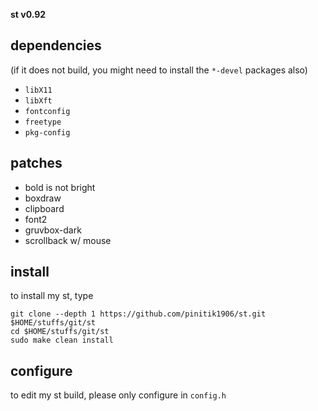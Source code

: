 **st v0.92**

## dependencies
(if it does not build, you might need to install the `*-devel` packages also)

+ `libX11`
+ `libXft`
+ `fontconfig`
+ `freetype`
+ `pkg-config`

## patches

+ bold is not bright
+ boxdraw
+ clipboard
+ font2
+ gruvbox-dark
+ scrollback w/ mouse

## install
to install my st, type

```
git clone --depth 1 https://github.com/pinitik1906/st.git $HOME/stuffs/git/st
cd $HOME/stuffs/git/st
sudo make clean install
```

## configure
to edit my st build, please only configure in `config.h`
